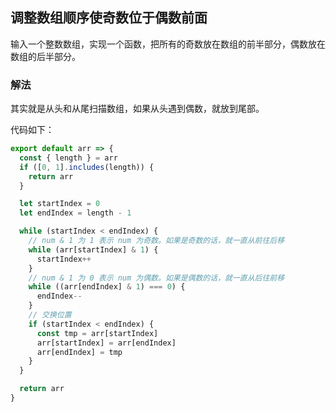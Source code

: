 ## 调整数组顺序使奇数位于偶数前面

输入一个整数数组，实现一个函数，把所有的奇数放在数组的前半部分，偶数放在数组的后半部分。

### 解法

其实就是从头和从尾扫描数组，如果从头遇到偶数，就放到尾部。

代码如下：

```js
export default arr => {
  const { length } = arr
  if ([0, 1].includes(length)) {
    return arr
  }

  let startIndex = 0
  let endIndex = length - 1

  while (startIndex < endIndex) {
    // num & 1 为 1 表示 num 为奇数。如果是奇数的话，就一直从前往后移
    while (arr[startIndex] & 1) {
      startIndex++
    }
    // num & 1 为 0 表示 num 为偶数。如果是偶数的话，就一直从后往前移
    while ((arr[endIndex] & 1) === 0) {
      endIndex--
    }
    // 交换位置
    if (startIndex < endIndex) {
      const tmp = arr[startIndex]
      arr[startIndex] = arr[endIndex]
      arr[endIndex] = tmp
    }
  }

  return arr
}
```
